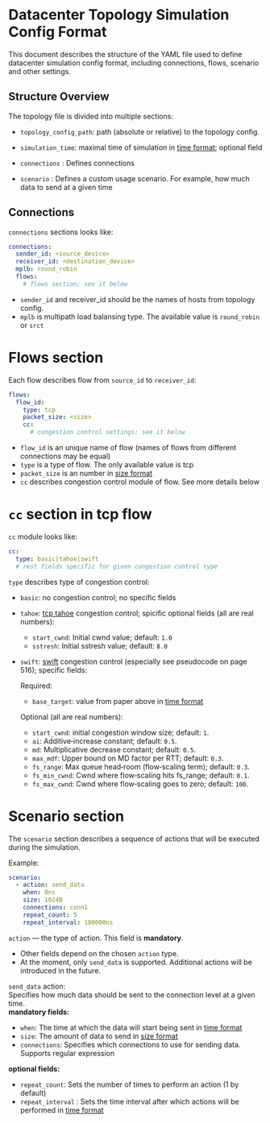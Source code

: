 # Datacenter Topology Simulation Config Format

This document describes the structure of the YAML file used to define datacenter simulation config format, including connections, flows, scenario and other settings.

## Structure Overview

The topology file is divided into multiple sections:

- `topology_config_path`: path (absolute or relative) to the topology config.

- `simulation_time`: maximal time of simulation in [time format](../README.md); optional field

- `connections` : Defines connections

- `scenario` : Defines a custom usage scenario. For example, how much data to send at a given time

## Connections

`connections` sections looks like:

```yaml
connections:
  sender_id: <source_device>
  receiver_id: <destination_device>
  mplb: round_robin
  flows:
    # flows section; see it below
```

- `sender_id` and receiver_id should be the names of hosts  from topology config.
- `mplb` is multipath load balansing type. The available value is `round_robin` or `srct`

# Flows section

Each flow describes flow from `source_id` to `receiver_id`:

```yaml
flows:
  flow_id:
    type: tcp
    packet_size: <size>
    cc:
      # congestion control settings; see it below
```

- `flow_id` is an unique name of flow (names of flows from different connections may be equal)
- `type` is a type of flow. The only available value is tcp
- `packet_size` is an number in [size format](../README.md)
- `cc` describes congestion control module of flow. See more details below

# `cc` section in tcp flow

`cc` module looks like:

```yaml
cc:
  type: basic|tahoe|swift
  # rest fields specific for given congestion control type
```

`type` describes type of congestion control:

- `basic`: no congestion control; no specific fields
- `tahoe`: [tcp tahoe](https://www.geeksforgeeks.org/computer-networks/tcp-tahoe-and-tcp-reno/) congestion control; spicific optional fields (all are real numbers):
  + `start_cwnd`: Initial cwnd value; default: `1.0`
  + `sstresh`: Initial sstresh value; default: `8.0`
- `swift`: [swift](https://2022-cs244.github.io/papers/L5-swift.pdf) congestion control (especially see pseudocode on page 516); specific fields:
  
  Required:
    + `base_target`: value from paper above in [time format](../README.md)

  Optional (all are real numbers):
    + `start_cwnd`: initial congestion window size; default: `1`.
    + `ai`: Additive‑increase constant; default: `0.5`.
    + `md`: Multiplicative decrease constant; default: `0.5`.
    + `max_mdf`: Upper bound on MD factor per RTT; default: `0.3`.
    + `fs_range`: Max queue head‑room (flow‑scaling term); default: `0.3`.
    + `fs_min_cwnd`: Cwnd where flow‑scaling hits fs_range; default: `0.1`.
    + `fs_max_cwnd`: Cwnd where flow‑scaling goes to zero; default: `100`.

# Scenario section

The `scenario` section describes a sequence of actions that will be executed during the simulation.

Example:

```yaml
scenario:
  - action: send_data
    when: 0ns
    size: 1024B
    connections: conn1
    repeat_count: 5
    repeat_interval: 100000ns
```


`action` — the type of action. This field is **mandatory**.
- Other fields depend on the chosen `action` type.  
- At the moment, only `send_data` is supported. Additional actions will be introduced in the future.

`send_data` action:  
Specifies how much data should be sent to the connection level at a given time.  
**mandatory fields:**
- `when`: The time at which the data will start being sent in [time format](../README.md) 
- `size`: The amount of data to send in [size format](../README.md)
- `connections`: Specifies which connections to use for sending data. Supports regular expression

**optional fields:**
- `repeat_count`: Sets the number of times to perform an action (1 by default)
- `repeat_interval` : Sets the time interval after which actions will be performed in [time format](../README.md)
